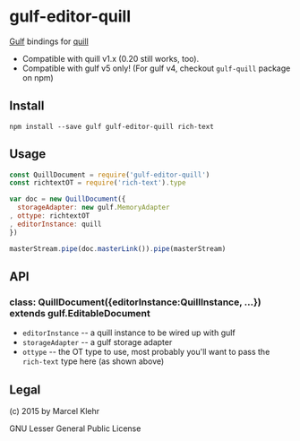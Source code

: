 # gulf-editor-quill
[Gulf](http://github.com/gulf/gulf#readme) bindings for [quill](http://quilljs.com)

 * Compatible with quill v1.x (0.20 still works, too).
 * Compatible with gulf v5 only! (For gulf v4, checkout `gulf-quill` package on npm)

## Install

```
npm install --save gulf gulf-editor-quill rich-text
```

## Usage

```js
const QuillDocument = require('gulf-editor-quill')
const richtextOT = require('rich-text').type

var doc = new QuillDocument({
  storageAdapter: new gulf.MemoryAdapter
, ottype: richtextOT
, editorInstance: quill
})

masterStream.pipe(doc.masterLink()).pipe(masterStream)
```

## API
### class: QuillDocument({editorInstance:QuillInstance, ...}) extends gulf.EditableDocument
  * `editorInstance` -- a quill instance to be wired up with gulf
  * `storageAdapter` -- a gulf storage adapter
  * `ottype` -- the OT type to use, most probably you'll want to pass the `rich-text` type here (as shown above)

## Legal
(c) 2015 by Marcel Klehr

GNU Lesser General Public License
